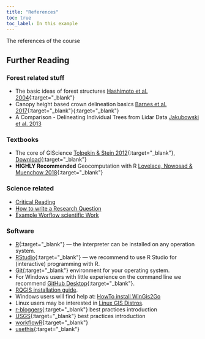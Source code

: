 ```yaml
---
title: "References"
toc: true
toc_label: In this example
---
```



The references of the course


<!--more-->


## Further Reading 

### Forest related stuff 
 * The basic ideas of forest structures [Hashimoto et al. 2004](https://www.scirp.org/(S(czeh2tfqyw2orz553k1w0r45))/reference/ReferencesPapers.aspx?ReferenceID=493763){:target="_blank"}
 * Canopy height based crown delineation basics [Barnes et al. 2017](http://dx.doi.org/10.3390/rs9030231){:target="_blank"}{:target="_blank"}
 * A Comparison - Delineating Individual Trees from Lidar Data [Jakubowski et al. 2013](https://www.mdpi.com/2072-4292/5/9/4163)
 
 
### Textbooks
 * The core of GIScience [Tolpekin & Stein 2012](https://research.utwente.nl/en/publications/the-core-of-giscience-a-systems-based-approach){:target="_blank"}, [Download](ftp://ftp.itc.nl/pub/ders/CoreBook2014_metadata.pdf){:target="_blank"} 
 * **HIGHLY Recommended**  Geocomputation with R [Lovelace, Nowosad & Muenchow 2018](https://geocompr.robinlovelace.net/){:target="_blank"}
 
 
### Science related

* [Critical Reading](https://writingcenter.gmu.edu/guides/critical-reading)
* [How to write a Research Question](https://writingcenter.gmu.edu/guides/how-to-write-a-research-question)
* [Example Worflow scientific Work](https://libraries.indiana.edu/sites/default/files/Develop_a_Research_Question.pdf)

### Software

  * [R](https://cran.r-project.org/){:target="_blank"} — the interpreter can be installed on any operation system.
  * [RStudio](https://www.rstudio.com/){:target="_blank"} — we recommend to use R Studio for (interactive) programming with R.
  * [Git](https://git-scm.com/downloads){:target="_blank"} environment for your operating system. 
  * For Windows users with little experience on the command line we recommend [GitHub Desktop](https://desktop.github.com/){:target="_blank"}.
  * [RQGIS installation guide](https://github.com/jannes-m/RQGIS/blob/master/vignettes/install_guide.Rmd).
  * Windows users will find help at: [HowTo install WinGis2Go](http://giswerk.org/doku.php?id=tutorials:softgis:oswingis2go)
  * Linux users may be interested in [Linux GIS Distros](http://giswerk.org/doku.php?id=tutorials:softgis:xubuntu:intro).
  * [r-bloggers](https://www.r-bloggers.com/r-code-best-practices/){:target="_blank"} best practices introduction
  * [USGS](https://owi.usgs.gov/blog/intro-best-practices/){:target="_blank"} best practices introduction
  * [workflowR](https://jdblischak.github.io/workflowr/){:target="_blank"}
  * [usethis](https://usethis.r-lib.org/){:target="_blank"} 

  
